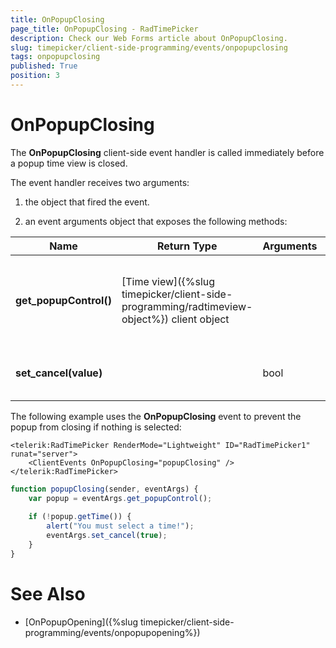 ```yaml
---
title: OnPopupClosing
page_title: OnPopupClosing - RadTimePicker
description: Check our Web Forms article about OnPopupClosing.
slug: timepicker/client-side-programming/events/onpopupclosing
tags: onpopupclosing
published: True
position: 3
---
```


# OnPopupClosing



The **OnPopupClosing** client-side event handler is called immediately before a popup time view is closed.


The event handler receives two arguments:

1. the object that fired the event.

1. an event arguments object that exposes the following methods:


| Name | Return Type | Arguments | Description |
| ------ | ------ | ------ | ------ |
| **get_popupControl()** |[Time view]({%slug timepicker/client-side-programming/radtimeview-object%}) client object||Returns the client object for the time view that is about to close.|
| **set_cancel(value)** ||bool|Lets you prevent the popup from closing.|

The following example uses the **OnPopupClosing** event to prevent the popup from closing if nothing is selected:

````ASPNET
<telerik:RadTimePicker RenderMode="Lightweight" ID="RadTimePicker1" runat="server">
    <ClientEvents OnPopupClosing="popupClosing" />
</telerik:RadTimePicker>		
````
````JavaScript
function popupClosing(sender, eventArgs) {
	var popup = eventArgs.get_popupControl();
	
    if (!popup.getTime()) {
		alert("You must select a time!");
		eventArgs.set_cancel(true);
	}
}
````



# See Also

 * [OnPopupOpening]({%slug timepicker/client-side-programming/events/onpopupopening%})


